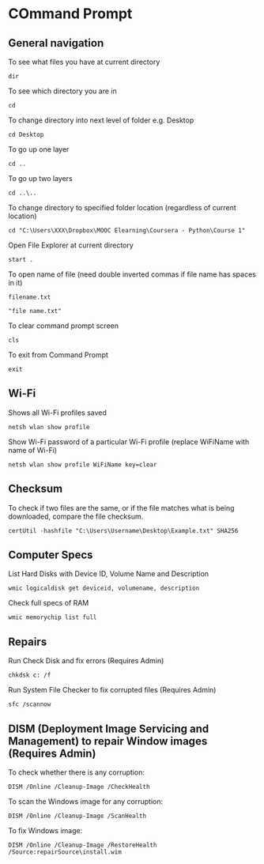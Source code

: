 # COmmand Prompt #

## General navigation ##

To see what files you have at current directory

`dir`

To see which directory you are in

`cd`

To change directory into next level of folder e.g. Desktop

`cd Desktop`

To go up one layer

`cd ..`

To go up two layers

`cd ..\..`

To change directory to specified folder location (regardless of current location)

`cd "C:\Users\XXX\Dropbox\MOOC Elearning\Coursera - Python\Course 1"`

Open File Explorer at current directory

`start .`

To open name of file (need double inverted commas if file name has spaces in it)

`filename.txt`

`"file name.txt"`

To clear command prompt screen

`cls`

To exit from Command Prompt

`exit`







## Wi-Fi ##

Shows all Wi-Fi profiles saved

`netsh wlan show profile`

Show Wi-Fi password of a particular Wi-Fi profile (replace WiFiName with name of Wi-Fi)

`netsh wlan show profile WiFiName key=clear`


## Checksum ##

To check if two files are the same, or if the file matches what is being downloaded, compare the file checksum.

`certUtil -hashfile "C:\Users\Username\Desktop\Example.txt" SHA256`









## Computer Specs ##

List Hard Disks with Device ID, Volume Name and Description

`wmic logicaldisk get deviceid, volumename, description`

Check full specs of RAM

`wmic memorychip list full`


## Repairs ##

Run Check Disk and fix errors (Requires Admin)

`chkdsk c: /f`

Run System File Checker to fix corrupted files (Requires Admin)

`sfc /scannow`





## DISM (Deployment Image Servicing and Management) to repair Window images (Requires Admin) ##

To check whether there is any corruption:

`DISM /Online /Cleanup-Image /CheckHealth`

To scan the Windows image for any corruption:

`DISM /Online /Cleanup-Image /ScanHealth`

To fix Windows image:

`DISM /Online /Cleanup-Image /RestoreHealth /Source:repairSource\install.wim`


